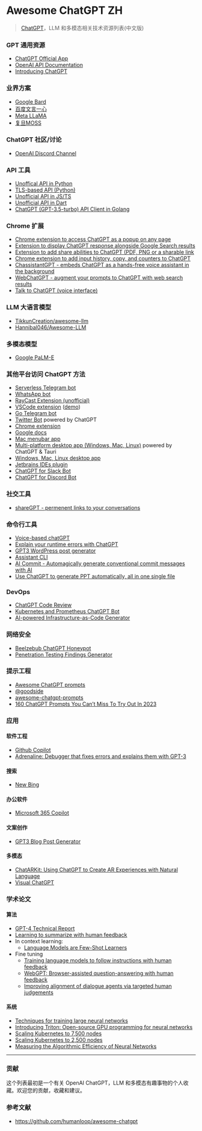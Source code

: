 # Awesome ChatGPT ZH

> [ChatGPT](https://chat.openai.com)，LLM 和多模态相关技术资源列表(中文版)

### GPT 通用资源

- [ChatGPT Official App](https://chat.openai.com)
- [OpenAI API Documentation](https://beta.openai.com/docs)
- [Introducing ChatGPT](https://openai.com/blog/chatgpt/)

### 业界方案
- [Google Bard](https://blog.google/technology/ai/bard-google-ai-search-updates/)
- [百度文言一心](TODO)
- [Meta LLaMA](https://github.com/facebookresearch/llama)
- [复旦MOSS](https://fddi.fudan.edu.cn/5b/e2/c21257a482274/page.htm)

### ChatGPT 社区/讨论
- [OpenAI Discord Channel](https://discord.com/invite/openai)

### API 工具
- [Unoffical API in Python](https://github.com/acheong08/ChatGPT)
- [TLS-based API (Python)](https://github.com/rawandahmad698/PyChatGPT)
- [Unofficial API in JS/TS](https://github.com/transitive-bullshit/chatgpt-api)
- [Unofficial API in Dart](https://github.com/MisterJimson/chatgpt_api_dart)
- [ChatGPT (GPT-3.5-turbo) API Client in Golang](https://github.com/AlmazDelDiablo/gpt3-5-turbo-go)

### Chrome 扩展
- [Chrome extension to access ChatGPT as a popup on any page](https://github.com/kazuki-sf/ChatGPT_Extension)
- [Extension to display ChatGPT response alongside Google Search results](https://github.com/wong2/chat-gpt-google-extension)
- [Extension to add share abilities to ChatGPT (PDF, PNG or a sharable link](https://github.com/liady/ChatGPT-pdf)
- [Chrome extension to add input history, copy, and counters to ChatGPT](https://chrome.google.com/webstore/detail/superpower-chatgpt/amhmeenmapldpjdedekalnfifgnpfnkc)
- [ChassistantGPT - embeds ChatGPT as a hands-free voice assistant in the background](https://github.com/idosal/assistant-chat-gpt)
- [WebChatGPT - augment your prompts to ChatGPT with web search results](https://github.com/qunash/chatgpt-advanced/)
- [Talk to ChatGPT (voice interface)](https://github.com/C-Nedelcu/talk-to-chatgpt)

### LLM 大语言模型
- [TikkunCreation/awesome-llm](https://github.com/TikkunCreation/awesome-llm)
- [Hannibal046/Awesome-LLM](https://github.com/Hannibal046/Awesome-LLM)

### 多模态模型
- [Google PaLM-E](https://ai.googleblog.com/2023/03/palm-e-embodied-multimodal-language.html)

### 其他平台访问 ChatGPT 方法
- [Serverless Telegram bot](https://github.com/franalgaba/chatgpt-telegram-bot-serverless)
- [WhatsApp bot](https://github.com/danielgross/whatsapp-gpt)
- [RayCast Extension (unofficial)](https://github.com/abielzulio/chatgpt-raycast)
- [VSCode extension](https://github.com/mpociot/chatgpt-vscode) ([demo](https://twitter.com/marcelpociot/status/1599180144551526400))
- [Go Telegram bot](https://github.com/m1guelpf/chatgpt-telegram)
- [Twitter Bot](https://github.com/transitive-bullshit/chatgpt-twitter-bot) powered by ChatGPT
- [Chrome extension](https://github.com/kazuki-sf/ChatGPT_Extension)
- [Google docs](https://github.com/cesarhuret/docGPT)
- [Mac menubar app](https://github.com/vincelwt/chatgpt-mac)
- [Multi-platform desktop app (Windows, Mac, Linux)](https://github.com/lencx/ChatGPT) powered by ChatGPT & Tauri
- [Windows, Mac, Linux desktop app](https://github.com/sonnylazuardi/chatgpt-desktop)
- [Jetbrains IDEs plugin](https://github.com/LiLittleCat/intellij-chatgpt)
- [ChatGPT for Slack Bot](https://github.com/pedrorito/ChatGPTSlackBot)
- [ChatGPT for Discord Bot](https://github.com/m1guelpf/chatgpt-discord)

### 社交工具
- [shareGPT - permenent links to your conversations](https://github.com/domeccleston/sharegpt)

### 命令行工具
- [Voice-based chatGPT](https://github.com/platelminto/chatgpt-conversation)
- [Explain your runtime errors with ChatGPT](https://github.com/shobrook/stackexplain)
- [GPT3 WordPress post generator](https://github.com/nicolaballotta/gtp3-wordpress-post-generator)
- [Assistant CLI](https://github.com/diciaup/assistant-cli)
- [AI Commit - Automagically generate conventional commit messages with AI](https://github.com/guanguans/ai-commit)
- [Use ChatGPT to generate PPT automatically, all in one single file](https://github.com/williamfzc/chat-gpt-ppt)

### DevOps
- [ChatGPT Code Review](https://github.com/kxxt/chatgpt-action)
- [Kubernetes and Prometheus ChatGPT Bot](https://github.com/robusta-dev/kubernetes-chatgpt-bot)
- [AI-powered Infrastructure-as-Code Generator](https://github.com/gofireflyio/aiac)

### 网络安全
- [Beelzebub ChatGPT Honeypot](https://github.com/mariocandela/beelzebub)
- [Penetration Testing Findings Generator](https://github.com/Stratus-Security/FinGen)

### 提示工程
- [Awesome ChatGPT prompts](https://github.com/f/awesome-chatgpt-prompts)
- [@goodside](https://twitter.com/goodside)
- [awesome-chatgpt-prompts](https://huggingface.co/datasets/fka/awesome-chatgpt-prompts)
- [160 ChatGPT Prompts You Can’t Miss To Try Out In 2023](https://writesonic.com/blog/chatgpt-prompts/)

### 应用

#### 软件工程
- [Github Copilot](https://github.com/features/copilot)
- [Adrenaline: Debugger that fixes errors and explains them with GPT-3](https://github.com/shobrook/adrenaline/)
  
#### 搜索
- [New Bing](https://www.bing.com/new)

#### 办公软件
- [Microsoft 365 Copilot](https://blogs.microsoft.com/blog/2023/03/16/introducing-microsoft-365-copilot-your-copilot-for-work/)

#### 文案创作
- [GPT3 Blog Post Generator](https://github.com/simplysabir/AI-Writing-Assistant)

#### 多模态
- [ChatARKit: Using ChatGPT to Create AR Experiences with Natural Language](https://github.com/trzy/ChatARKit)
- [Visual ChatGPT](https://github.com/microsoft/visual-chatgpt)

### 学术论文

#### 算法
- [GPT-4 Technical Report](https://arxiv.org/abs/2303.08774)
- [Learning to summarize with human feedback](https://openai.com/research/learning-to-summarize-with-human-feedback)
- In context learning:
  - [Language Models are Few-Shot Learners](https://arxiv.org/abs/2005.14165)
- Fine tuning
  - [Training language models to follow instructions with human feedback](https://arxiv.org/abs/2203.02155)
  - [WebGPT: Browser-assisted question-answering with human feedback](https://arxiv.org/abs/2112.09332)
  - [Improving alignment of dialogue agents via targeted human judgements](https://arxiv.org/pdf/2209.14375)   
 
#### 系统
- [Techniques for training large neural networks](https://openai.com/research/techniques-for-training-large-neural-networks)
- [Introducing Triton: Open-source GPU programming for neural networks](https://openai.com/research/triton)
- [Scaling Kubernetes to 7,500 nodes](https://openai.com/research/scaling-kubernetes-to-7500-nodes)
- [Scaling Kubernetes to 2,500 nodes](https://openai.com/research/scaling-kubernetes-to-2500-nodes)
- [Measuring the Algorithmic Efficiency of Neural Networks](https://arxiv.org/ftp/arxiv/papers/2005/2005.04305.pdf)

---

### 贡献

这个列表最初是一个有关 OpenAI ChatGPT，LLM 和多模态有趣事物的个人收藏。欢迎您的贡献，收藏和建议。

### 参考文献

- https://github.com/humanloop/awesome-chatgpt
